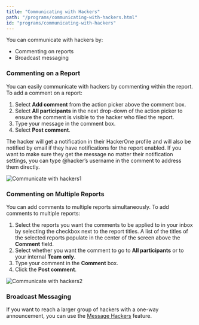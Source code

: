 ```yaml
---
title: "Communicating with Hackers"
path: "/programs/communicating-with-hackers.html"
id: "programs/communicating-with-hackers"
---
```


You can communicate with hackers by:
* Commenting on reports
* Broadcast messaging

### Commenting on a Report
You can easily communicate with hackers by commenting within the report. To add a comment on a report:

1. Select **Add comment** from the action picker above the comment box.
2. Select **All participants** in the next drop-down of the action picker to ensure the comment is visible to the hacker who filed the report.
3. Type your message in the comment box.
4. Select **Post comment**.

The hacker will get a notification in their HackerOne profile and will also be notified by email if they have notifications for the report enabled. If you want to make sure they get the message no matter their notification settings, you can type @hacker’s username in the comment to address them directly.

![Communicate with hackers1](./images/communicate-with-hackers.png)

### Commenting on Multiple Reports
You can add comments to multiple reports simultaneously. To add comments to multiple reports:

1. Select the reports you want the comments to be applied to in your inbox by selecting the checkbox next to the report titles. A list of the titles of the selected reports populate in the center of the screen above the **Comment** field.
2. Select whether you want the comment to go to **All participants** or to your internal **Team only**.
3. Type your comment in the **Comment** box.
4. Click the **Post comment**.

![Communicate with hackers2](./images/communicate-with-hackers3.png)

### Broadcast Messaging
If you want to reach a larger group of hackers with a one-way announcement, you can use the [Message Hackers](message-hackers.html) feature.
